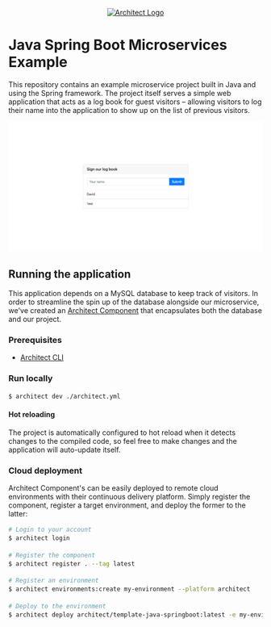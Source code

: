 <p align="center">
  <a href="//architect.io" target="blank"><img src="https://www.architect.io/img/logo.svg" width="480" alt="Architect Logo" /></a>
</p>

# Java Spring Boot Microservices Example

This repository contains an example microservice project built in Java and using
the Spring framework. The project itself serves a simple web application that acts
as a log book for guest visitors – allowing visitors to log their name into the
application to show up on the list of previous visitors.

![Screenshot](./screenshot.png)

## Running the application

This application depends on a MySQL database to keep track of visitors. In order to
streamline the spin up of the database alongside our microservice, we've created an
[Architect Component](https://www.architect.io/docs/getting-started/core-concepts#components)
that encapsulates both the database and our project. 

### Prerequisites 

* [Architect CLI](https://github.com/architect-team/architect-cli)

### Run locally

```sh
$ architect dev ./architect.yml
```

#### Hot reloading

The project is automatically configured to hot reload when it detects changes to the compiled
code, so feel free to make changes and the application will auto-update itself.

### Cloud deployment

Architect Component's can be easily deployed to remote cloud environments with their continuous delivery platform.
Simply register the component, register a target environment, and deploy the former to the latter:

```sh
# Login to your account
$ architect login

# Register the component
$ architect register . --tag latest

# Register an environment
$ architect environments:create my-environment --platform architect

# Deploy to the environment
$ architect deploy architect/template-java-springboot:latest -e my-environment
```